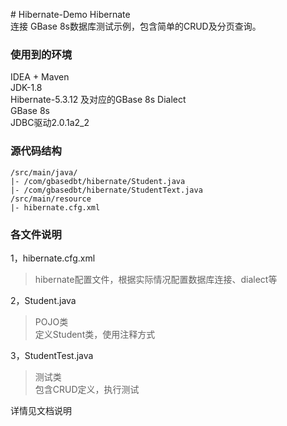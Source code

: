 ﻿﻿# Hibernate-Demo
Hibernate  
连接 GBase 8s数据库测试示例，包含简单的CRUD及分页查询。  

### 使用到的环境
IDEA + Maven  
JDK-1.8  
Hibernate-5.3.12 及对应的GBase 8s Dialect  
GBase 8s  
JDBC驱动2.0.1a2_2  
 
### 源代码结构
```text
/src/main/java/
|- /com/gbasedbt/hibernate/Student.java
|- /com/gbasedbt/hibernate/StudentText.java
/src/main/resource 
|- hibernate.cfg.xml
```
### 各文件说明

1，hibernate.cfg.xml
> hibernate配置文件，根据实际情况配置数据库连接、dialect等

2，Student.java
> POJO类  
> 定义Student类，使用注释方式  

3，StudentTest.java
> 测试类  
> 包含CRUD定义，执行测试  

详情见文档说明
